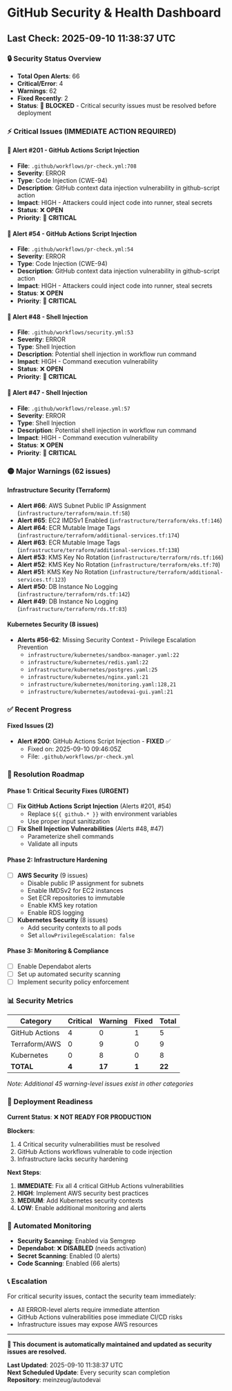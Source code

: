 # GitHub Security & Health Dashboard

## Last Check: 2025-09-10 11:38:37 UTC

### 🔒 Security Status Overview
- **Total Open Alerts**: 66
- **Critical/Error**: 4
- **Warnings**: 62
- **Fixed Recently**: 2
- **Status**: 🚨 **BLOCKED** - Critical security issues must be resolved before deployment

### ⚡ Critical Issues (IMMEDIATE ACTION REQUIRED)

#### 🔴 Alert #201 - GitHub Actions Script Injection
- **File**: `.github/workflows/pr-check.yml:708`
- **Severity**: ERROR
- **Type**: Code Injection (CWE-94)
- **Description**: GitHub context data injection vulnerability in github-script action
- **Impact**: HIGH - Attackers could inject code into runner, steal secrets
- **Status**: ❌ **OPEN**
- **Priority**: 🚨 **CRITICAL**

#### 🔴 Alert #54 - GitHub Actions Script Injection
- **File**: `.github/workflows/pr-check.yml:54`
- **Severity**: ERROR
- **Type**: Code Injection (CWE-94)
- **Description**: GitHub context data injection vulnerability in github-script action
- **Impact**: HIGH - Attackers could inject code into runner, steal secrets
- **Status**: ❌ **OPEN**
- **Priority**: 🚨 **CRITICAL**

#### 🔴 Alert #48 - Shell Injection
- **File**: `.github/workflows/security.yml:53`
- **Severity**: ERROR
- **Type**: Shell Injection
- **Description**: Potential shell injection in workflow run command
- **Impact**: HIGH - Command execution vulnerability
- **Status**: ❌ **OPEN**
- **Priority**: 🚨 **CRITICAL**

#### 🔴 Alert #47 - Shell Injection
- **File**: `.github/workflows/release.yml:57`
- **Severity**: ERROR
- **Type**: Shell Injection
- **Description**: Potential shell injection in workflow run command
- **Impact**: HIGH - Command execution vulnerability
- **Status**: ❌ **OPEN**
- **Priority**: 🚨 **CRITICAL**

### 🟡 Major Warnings (62 issues)

#### Infrastructure Security (Terraform)
- **Alert #66**: AWS Subnet Public IP Assignment (`infrastructure/terraform/main.tf:58`)
- **Alert #65**: EC2 IMDSv1 Enabled (`infrastructure/terraform/eks.tf:146`)
- **Alert #64**: ECR Mutable Image Tags (`infrastructure/terraform/additional-services.tf:174`)
- **Alert #63**: ECR Mutable Image Tags (`infrastructure/terraform/additional-services.tf:138`)
- **Alert #53**: KMS Key No Rotation (`infrastructure/terraform/rds.tf:166`)
- **Alert #52**: KMS Key No Rotation (`infrastructure/terraform/eks.tf:70`)
- **Alert #51**: KMS Key No Rotation (`infrastructure/terraform/additional-services.tf:123`)
- **Alert #50**: DB Instance No Logging (`infrastructure/terraform/rds.tf:142`)
- **Alert #49**: DB Instance No Logging (`infrastructure/terraform/rds.tf:83`)

#### Kubernetes Security (8 issues)
- **Alerts #56-62**: Missing Security Context - Privilege Escalation Prevention
  - `infrastructure/kubernetes/sandbox-manager.yaml:22`
  - `infrastructure/kubernetes/redis.yaml:22`
  - `infrastructure/kubernetes/postgres.yaml:25`
  - `infrastructure/kubernetes/nginx.yaml:21`
  - `infrastructure/kubernetes/monitoring.yaml:128,21`
  - `infrastructure/kubernetes/autodevai-gui.yaml:21`

### ✅ Recent Progress

#### Fixed Issues (2)
- **Alert #200**: GitHub Actions Script Injection - **FIXED** ✅
  - Fixed on: 2025-09-10 09:46:05Z
  - File: `.github/workflows/pr-check.yml`

### 🎯 Resolution Roadmap

#### Phase 1: Critical Security Fixes (URGENT)
- [ ] **Fix GitHub Actions Script Injection** (Alerts #201, #54)
  - Replace `${{ github.* }}` with environment variables
  - Use proper input sanitization
- [ ] **Fix Shell Injection Vulnerabilities** (Alerts #48, #47)
  - Parameterize shell commands
  - Validate all inputs

#### Phase 2: Infrastructure Hardening
- [ ] **AWS Security** (9 issues)
  - Disable public IP assignment for subnets
  - Enable IMDSv2 for EC2 instances
  - Set ECR repositories to immutable
  - Enable KMS key rotation
  - Enable RDS logging
- [ ] **Kubernetes Security** (8 issues)
  - Add security contexts to all pods
  - Set `allowPrivilegeEscalation: false`

#### Phase 3: Monitoring & Compliance
- [ ] Enable Dependabot alerts
- [ ] Set up automated security scanning
- [ ] Implement security policy enforcement

### 📊 Security Metrics

| Category | Critical | Warning | Fixed | Total |
|----------|----------|---------|-------|-------|
| GitHub Actions | 4 | 0 | 1 | 5 |
| Terraform/AWS | 0 | 9 | 0 | 9 |
| Kubernetes | 0 | 8 | 0 | 8 |
| **TOTAL** | **4** | **17** | **1** | **22** |

*Note: Additional 45 warning-level issues exist in other categories*

### 🚫 Deployment Readiness

**Current Status**: ❌ **NOT READY FOR PRODUCTION**

**Blockers**:
1. 4 Critical security vulnerabilities must be resolved
2. GitHub Actions workflows vulnerable to code injection
3. Infrastructure lacks security hardening

**Next Steps**:
1. **IMMEDIATE**: Fix all 4 critical GitHub Actions vulnerabilities
2. **HIGH**: Implement AWS security best practices
3. **MEDIUM**: Add Kubernetes security contexts
4. **LOW**: Enable additional monitoring and alerts

### 🔄 Automated Monitoring

- **Security Scanning**: Enabled via Semgrep
- **Dependabot**: ❌ **DISABLED** (needs activation)
- **Secret Scanning**: Enabled (0 alerts)
- **Code Scanning**: Enabled (66 alerts)

### 📞 Escalation

For critical security issues, contact the security team immediately:
- All ERROR-level alerts require immediate attention
- GitHub Actions vulnerabilities pose immediate CI/CD risks
- Infrastructure issues may expose AWS resources

---

**🔄 This document is automatically maintained and updated as security issues are resolved.**

**Last Updated**: 2025-09-10 11:38:37 UTC  
**Next Scheduled Update**: Every security scan completion  
**Repository**: meinzeug/autodevai